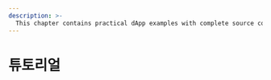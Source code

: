 ```yaml
---
description: >-
  This chapter contains practical dApp examples with complete source code and explanations.
---
```


# 튜토리얼 <a id="tutorials"></a>

